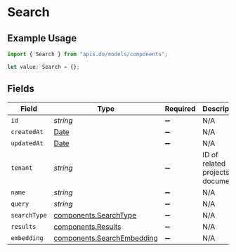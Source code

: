 # Search

## Example Usage

```typescript
import { Search } from "apis.do/models/components";

let value: Search = {};
```

## Fields

| Field                                                                                         | Type                                                                                          | Required                                                                                      | Description                                                                                   |
| --------------------------------------------------------------------------------------------- | --------------------------------------------------------------------------------------------- | --------------------------------------------------------------------------------------------- | --------------------------------------------------------------------------------------------- |
| `id`                                                                                          | *string*                                                                                      | :heavy_minus_sign:                                                                            | N/A                                                                                           |
| `createdAt`                                                                                   | [Date](https://developer.mozilla.org/en-US/docs/Web/JavaScript/Reference/Global_Objects/Date) | :heavy_minus_sign:                                                                            | N/A                                                                                           |
| `updatedAt`                                                                                   | [Date](https://developer.mozilla.org/en-US/docs/Web/JavaScript/Reference/Global_Objects/Date) | :heavy_minus_sign:                                                                            | N/A                                                                                           |
| `tenant`                                                                                      | *string*                                                                                      | :heavy_minus_sign:                                                                            | ID of related projects document                                                               |
| `name`                                                                                        | *string*                                                                                      | :heavy_minus_sign:                                                                            | N/A                                                                                           |
| `query`                                                                                       | *string*                                                                                      | :heavy_minus_sign:                                                                            | N/A                                                                                           |
| `searchType`                                                                                  | [components.SearchType](../../models/components/searchtype.md)                                | :heavy_minus_sign:                                                                            | N/A                                                                                           |
| `results`                                                                                     | [components.Results](../../models/components/results.md)                                      | :heavy_minus_sign:                                                                            | N/A                                                                                           |
| `embedding`                                                                                   | [components.SearchEmbedding](../../models/components/searchembedding.md)                      | :heavy_minus_sign:                                                                            | N/A                                                                                           |